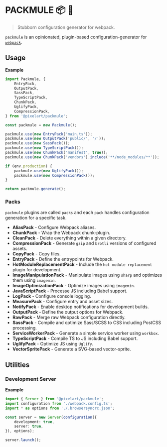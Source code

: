 # PACKMULE 📦 🐴
> Stubborn configuration generator for webpack.

`packmule` is an opinionated, plugin-based configuration-generator for [`webpack`](https://webpack.js.org/).

## Usage

**Example**
```ts
import Packmule, {
    EntryPack,
    OutputPack,
    SassPack,
    TypeScriptPack,
    ChunkPack,
    UglifyPack,
    CompressionPack,
} from '@pixelart/packmule';

const packmule = new Packmule();

packmule.use(new EntryPack('main.ts'));
packmule.use(new OutputPack('public/', '/'));
packmule.use(new SassPack());
packmule.use(new TypeScriptPack());
packmule.use(new ChunkPack('manifest', true));
packmule.use(new ChunkPack('vendors').include('**/node_modules/**'));

if (env.production) {
    packmule.use(new UglifyPack());
    packmule.use(new CompressionPack());
}

return packmule.generate();
```

### Packs
`packmule` plugins are called `packs` and each `pack` handles configuration generation for a specific task.

* **AliasPack** - Configure Webpack aliases.
* **ChunkPack** - Wrap the Webpack chunk-plugin.
* **CleanPack** - Delete everything within a given directory.
* **CompressionPack** - Generate `gzip` and `brotli` versions of configured assets.
* **CopyPack** - Copy files.
* **EntryPack** - Define the entrypoints for Webpack.
* **HotModuleReplacementPack** - Include the `hot module replacement` plugin for development.
* **ImageManipulationPack** - Manipulate images using `sharp` and optimizes them using `imagemin`.
* **ImageOptimizationPack** - Optimize images using `imagemin`.
* **JavaScriptPack** - Processe JS including Babel support.
* **LogPack** - Configure console logging.
* **MeasurePack** - Configure entry and asset sizes.
* **NotifyPack** - Enable desktop notifications for development builds.
* **OutputPack** - Define the output options for Webpack.
* **RawPack** - Merge raw Webpack configuration directly.
* **SassPack** - Compile and optimize Sass/SCSS to CSS including PostCSS processing.
* **ServiceWorkerPack** - Generate a simple service worker using `workbox`.
* **TypeScriptPack** - Compile TS to JS including Babel support.
* **UglifyPack** - Optimize JS using `Uglify`.
* **VectorSpritePack** - Generate a SVG-based vector-sprite.

## Utilities

### Development Server

**Example**
```ts
import { Server } from '@pixelart/packmule';
import configuration from './webpack.config.ts';
import * as options from './.browsersyncrc.json';

const server = new Server(configuration({
    development: true,
    server: true,
}), options);

server.launch();
```
